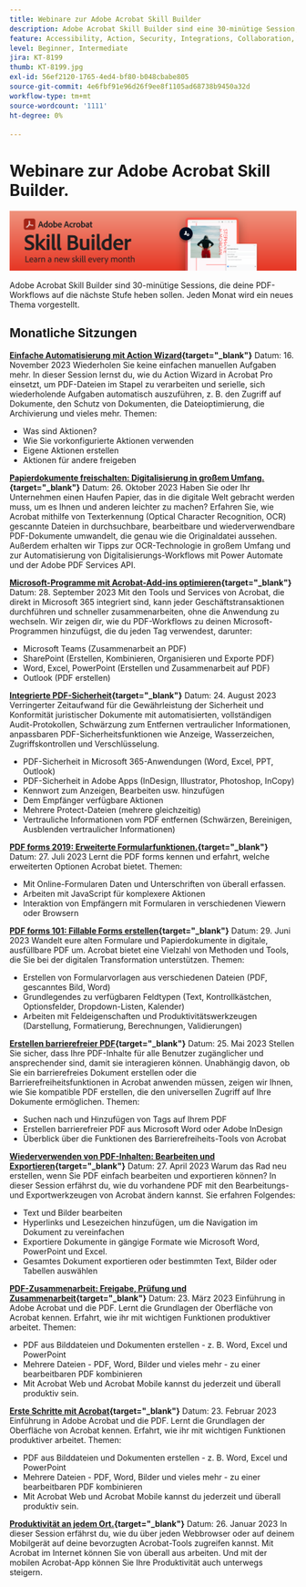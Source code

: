 ```yaml
---
title: Webinare zur Adobe Acrobat Skill Builder
description: Adobe Acrobat Skill Builder sind eine 30-minütige Session, die eure PDF-Workflows auf die nächste Stufe heben soll
feature: Accessibility, Action, Security, Integrations, Collaboration, Edit PDF, Convert PDF, Share, Mobile, Skill Builder, Form
level: Beginner, Intermediate
jira: KT-8199
thumb: KT-8199.jpg
exl-id: 56ef2120-1765-4ed4-bf80-b048cbabe805
source-git-commit: 4e6fbf91e96d26f9ee8f1105ad68738b9450a32d
workflow-type: tm+mt
source-wordcount: '1111'
ht-degree: 0%

---
```


# Webinare zur Adobe Acrobat Skill Builder.

![Bild von Acrobat Skill Builder](../assets/sbacrobatwebinars.png)

Adobe Acrobat Skill Builder sind 30-minütige Sessions, die deine PDF-Workflows auf die nächste Stufe heben sollen. Jeden Monat wird ein neues Thema vorgestellt.

## Monatliche Sitzungen

**[Einfache Automatisierung mit Action Wizard](https://teamwork.adobe.com/adobe-acrobat-skill-builder/attendease/networking/experience/41d505bb-252a-4e26-9576-6ae82293e6c9/97be1628-5cb6-44be-ac61-c0cc26fbb58d){target="_blank"}**
Datum: 16. November 2023 Wiederholen Sie keine einfachen manuellen Aufgaben mehr. In dieser Session lernst du, wie du Action Wizard in Acrobat Pro einsetzt, um PDF-Dateien im Stapel zu verarbeiten und serielle, sich wiederholende Aufgaben automatisch auszuführen, z. B. den Zugriff auf Dokumente, den Schutz von Dokumenten, die Dateioptimierung, die Archivierung und vieles mehr. Themen:

* Was sind Aktionen?
* Wie Sie vorkonfigurierte Aktionen verwenden
* Eigene Aktionen erstellen
* Aktionen für andere freigeben

**[Papierdokumente freischalten: Digitalisierung in großem Umfang.](https://teamwork.adobe.com/adobe-acrobat-skill-builder/attendease/networking/experience/46e148fe-92c0-4d79-ac83-8888e9f0521e/dfcf3b90-4390-4c6e-abd9-20ba6e913dc1){target="_blank"}**
Datum: 26. Oktober 2023 Haben Sie oder Ihr Unternehmen einen Haufen Papier, das in die digitale Welt gebracht werden muss, um es Ihnen und anderen leichter zu machen? Erfahren Sie, wie Acrobat mithilfe von Texterkennung (Optical Character Recognition, OCR) gescannte Dateien in durchsuchbare, bearbeitbare und wiederverwendbare PDF-Dokumente umwandelt, die genau wie die Originaldatei aussehen. Außerdem erhalten wir Tipps zur OCR-Technologie in großem Umfang und zur Automatisierung von Digitalisierungs-Workflows mit Power Automate und der Adobe PDF Services API.

**[Microsoft-Programme mit Acrobat-Add-ins optimieren](https://teamwork.adobe.com/adobe-acrobat-skill-builder/attendease/networking/experience/8b4ea780-6e4d-48b6-8c70-ea10245a5a64/b4fe64de-3614-4a6d-94c6-ff6612ac07fb){target="_blank"}**
Datum: 28. September 2023 Mit den Tools und Services von Acrobat, die direkt in Microsoft 365 integriert sind, kann jeder Geschäftstransaktionen durchführen und schneller zusammenarbeiten, ohne die Anwendung zu wechseln. Wir zeigen dir, wie du PDF-Workflows zu deinen Microsoft-Programmen hinzufügst, die du jeden Tag verwendest, darunter:

* Microsoft Teams (Zusammenarbeit an PDF)
* SharePoint (Erstellen, Kombinieren, Organisieren und Exporte PDF)
* Word, Excel, PowerPoint (Erstellen und Zusammenarbeit auf PDF)
* Outlook (PDF erstellen)

**[Integrierte PDF-Sicherheit](https://teamwork.adobe.com/adobe-acrobat-skill-builder/attendease/networking/experience/b454ab64-9c2e-4aec-bcf9-ca82e3a6b869/3a456ace-042e-41c8-8e8c-d285e9ba0ab8){target="_blank"}**
Datum: 24. August 2023 Verringerter Zeitaufwand für die Gewährleistung der Sicherheit und Konformität juristischer Dokumente mit automatisierten, vollständigen Audit-Protokollen, Schwärzung zum Entfernen vertraulicher Informationen, anpassbaren PDF-Sicherheitsfunktionen wie Anzeige, Wasserzeichen, Zugriffskontrollen und Verschlüsselung.

* PDF-Sicherheit in Microsoft 365-Anwendungen (Word, Excel, PPT, Outlook)
* PDF-Sicherheit in Adobe Apps (InDesign, Illustrator, Photoshop, InCopy)
* Kennwort zum Anzeigen, Bearbeiten usw. hinzufügen
* Dem Empfänger verfügbare Aktionen
* Mehrere Protect-Dateien (mehrere gleichzeitig)
* Vertrauliche Informationen vom PDF entfernen (Schwärzen, Bereinigen, Ausblenden vertraulicher Informationen)

**[PDF forms 2019: Erweiterte Formularfunktionen.](https://adobe-acrobat-skill-builder.joinus.adobeevents.com/attendease/networking/experience/32518a73-e152-42b5-825c-b31ce53ab1f2/b9966934-6a5b-49c2-a9b0-d434543ce7f4){target="_blank"}**
Datum: 27. Juli 2023 Lernt die PDF forms kennen und erfahrt, welche erweiterten Optionen Acrobat bietet. Themen:

* Mit Online-Formularen Daten und Unterschriften von überall erfassen.
* Arbeiten mit JavaScript für komplexere Aktionen
* Interaktion von Empfängern mit Formularen in verschiedenen Viewern oder Browsern

**[PDF forms 101: Fillable Forms erstellen](https://adobe-acrobat-skill-builder.joinus.adobeevents.com/attendease/networking/experience/795f4bc7-db42-4022-a624-8a53c51174c6/9d685d0f-4a5b-4236-a1ef-081d1403fb41){target="_blank"}**
Datum: 29. Juni 2023 Wandelt eure alten Formulare und Papierdokumente in digitale, ausfüllbare PDF um. Acrobat bietet eine Vielzahl von Methoden und Tools, die Sie bei der digitalen Transformation unterstützen. Themen:

* Erstellen von Formularvorlagen aus verschiedenen Dateien (PDF, gescanntes Bild, Word)
* Grundlegendes zu verfügbaren Feldtypen (Text, Kontrollkästchen, Optionsfelder, Dropdown-Listen, Kalender)
* Arbeiten mit Feldeigenschaften und Produktivitätswerkzeugen (Darstellung, Formatierung, Berechnungen, Validierungen)

**[Erstellen barrierefreier PDF](https://teamwork.adobe.com/adobe-acrobat-skill-builder/attendease/networking/experience/4ff4d607-8c9f-47dd-ac4f-3b351a0a0fe3/2eb92255-d963-4ff7-b278-2a95a11db755){target="_blank"}**
Datum: 25. Mai 2023 Stellen Sie sicher, dass Ihre PDF-Inhalte für alle Benutzer zugänglicher und ansprechender sind, damit sie interagieren können. Unabhängig davon, ob Sie ein barrierefreies Dokument erstellen oder die Barrierefreiheitsfunktionen in Acrobat anwenden müssen, zeigen wir Ihnen, wie Sie kompatible PDF erstellen, die den universellen Zugriff auf Ihre Dokumente ermöglichen. Themen:

* Suchen nach und Hinzufügen von Tags auf Ihrem PDF
* Erstellen barrierefreier PDF aus Microsoft Word oder Adobe InDesign
* Überblick über die Funktionen des Barrierefreiheits-Tools von Acrobat

**[Wiederverwenden von PDF-Inhalten: Bearbeiten und Exportieren](https://adobe-acrobat-skill-builder.joinus.adobeevents.com/attendease/networking/experience/aac3b9af-7d54-4ea5-a6fa-61bc7acea87f/8d7341ee-ff0f-492a-b3fd-935bd11d4ed0){target="_blank"}**
Datum: 27. April 2023 Warum das Rad neu erstellen, wenn Sie PDF einfach bearbeiten und exportieren können? In dieser Session erfährst du, wie du vorhandene PDF mit den Bearbeitungs- und Exportwerkzeugen von Acrobat ändern kannst. Sie erfahren Folgendes:

* Text und Bilder bearbeiten
* Hyperlinks und Lesezeichen hinzufügen, um die Navigation im Dokument zu vereinfachen
* Exportiere Dokumente in gängige Formate wie Microsoft Word, PowerPoint und Excel.
* Gesamtes Dokument exportieren oder bestimmten Text, Bilder oder Tabellen auswählen

**[PDF-Zusammenarbeit: Freigabe, Prüfung und Zusammenarbeit](https://adobe-acrobat-skill-builder.joinus.adobeevents.com/attendease/networking/experience/0ef4709b-0a04-418e-a185-7efdd676c2dd/6a95bece-6f24-46f5-a17f-b408464281be){target="_blank"}**
Datum: 23. März 2023 Einführung in Adobe Acrobat und die PDF. Lernt die Grundlagen der Oberfläche von Acrobat kennen. Erfahrt, wie ihr mit wichtigen Funktionen produktiver arbeitet. Themen:

* PDF aus Bilddateien und Dokumenten erstellen - z. B. Word, Excel und PowerPoint
* Mehrere Dateien - PDF, Word, Bilder und vieles mehr - zu einer bearbeitbaren PDF kombinieren
* Mit Acrobat Web und Acrobat Mobile kannst du jederzeit und überall produktiv sein.

**[Erste Schritte mit Acrobat](https://adobe-acrobat-skill-builder.joinus.adobeevents.com/attendease/networking/experience/5d8acc24-47a1-4db8-b419-8587bfb12708/fe8ec392-f29a-4e25-b7a3-61f48eea45ab){target="_blank"}**
Datum: 23. Februar 2023 Einführung in Adobe Acrobat und die PDF. Lernt die Grundlagen der Oberfläche von Acrobat kennen. Erfahrt, wie ihr mit wichtigen Funktionen produktiver arbeitet. Themen:

* PDF aus Bilddateien und Dokumenten erstellen - z. B. Word, Excel und PowerPoint
* Mehrere Dateien - PDF, Word, Bilder und vieles mehr - zu einer bearbeitbaren PDF kombinieren
* Mit Acrobat Web und Acrobat Mobile kannst du jederzeit und überall produktiv sein.

**[Produktivität an jedem Ort.](https://adobe-acrobat-skill-builder.joinus.adobeevents.com/attendease/networking/experience/9ab6c7a2-5ca2-4670-9a33-2ac11a1cb542/0b591876-aeae-45af-b41a-07a8326043f2){target="_blank"}**
Datum: 26. Januar 2023 In dieser Session erfährst du, wie du über jeden Webbrowser oder auf deinem Mobilgerät auf deine bevorzugten Acrobat-Tools zugreifen kannst. Mit Acrobat im Internet können Sie von überall aus arbeiten. Und mit der mobilen Acrobat-App können Sie Ihre Produktivität auch unterwegs steigern.